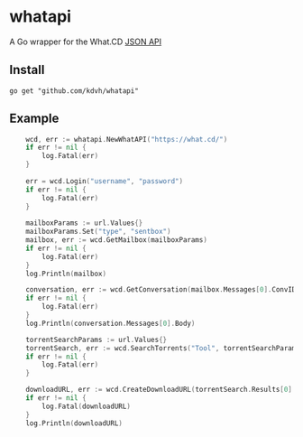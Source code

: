 whatapi
=======

A Go wrapper for the What.CD [JSON API](https://github.com/WhatCD/Gazelle/wiki/JSON-API-Documentation)


Install
-------

```
go get "github.com/kdvh/whatapi"
```

Example
-------
```Go
	wcd, err := whatapi.NewWhatAPI("https://what.cd/")
	if err != nil {
		log.Fatal(err)
	}
	
	err = wcd.Login("username", "password")
	if err != nil {
		log.Fatal(err)
	}
	
	mailboxParams := url.Values{}
	mailboxParams.Set("type", "sentbox")
	mailbox, err := wcd.GetMailbox(mailboxParams)
	if err != nil {
		log.Fatal(err)
	}
	log.Println(mailbox)

	conversation, err := wcd.GetConversation(mailbox.Messages[0].ConvID)
	if err != nil {
		log.Fatal(err)
	}
	log.Println(conversation.Messages[0].Body)

	torrentSearchParams := url.Values{}
	torrentSearch, err := wcd.SearchTorrents("Tool", torrentSearchParams)
	if err != nil {
		log.Fatal(err)
	}

	downloadURL, err := wcd.CreateDownloadURL(torrentSearch.Results[0].Torrents[0].TorrentID)
	if err != nil {
		log.Fatal(downloadURL)
	}
	log.Println(downloadURL)
```
